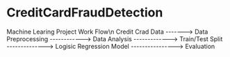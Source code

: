 # CreditCardFraudDetection
Machine Learing Project
Work Flow\n
Credit Crad Data -------> Data Preprocessing  ------------> Data Analysis  ------------->  Train/Test Split -------------->   Logisic Regression Model  ---------------->   Evaluation
